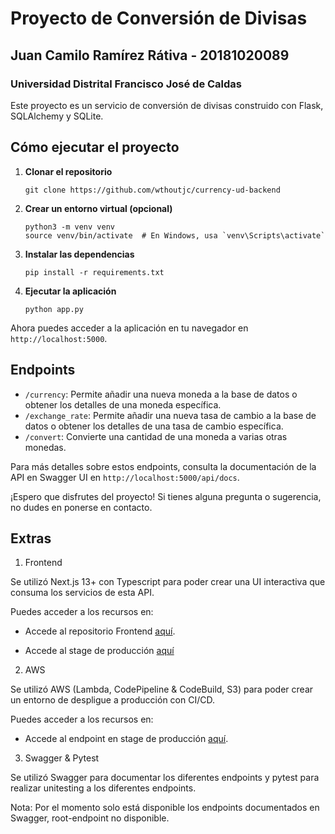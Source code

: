 ﻿# Proyecto de Conversión de Divisas

## Juan Camilo Ramírez Rátiva - 20181020089
### Universidad Distrital Francisco José de Caldas

Este proyecto es un servicio de conversión de divisas construido con Flask, SQLAlchemy y SQLite.

## Cómo ejecutar el proyecto

1. **Clonar el repositorio**
    ```
    git clone https://github.com/wthoutjc/currency-ud-backend
    ```

2. **Crear un entorno virtual (opcional)**
    ```
    python3 -m venv venv
    source venv/bin/activate  # En Windows, usa `venv\Scripts\activate`
    ```

3. **Instalar las dependencias**
    ```
    pip install -r requirements.txt
    ```

4. **Ejecutar la aplicación**
    ```
    python app.py
    ```

Ahora puedes acceder a la aplicación en tu navegador en `http://localhost:5000`.

## Endpoints

- `/currency`: Permite añadir una nueva moneda a la base de datos o obtener los detalles de una moneda específica.
- `/exchange_rate`: Permite añadir una nueva tasa de cambio a la base de datos o obtener los detalles de una tasa de cambio específica.
- `/convert`: Convierte una cantidad de una moneda a varias otras monedas.

Para más detalles sobre estos endpoints, consulta la documentación de la API en Swagger UI en `http://localhost:5000/api/docs`.

¡Espero que disfrutes del proyecto! Si tienes alguna pregunta o sugerencia, no dudes en ponerse en contacto.

## Extras

1. Frontend

Se utilizó Next.js 13+ con Typescript para poder crear una UI interactiva que consuma los servicios de esta API.

Puedes acceder a los recursos en:

- Accede al repositorio Frontend [aquí](https://github.com/wthoutjc/currency-ud-frontend).

- Accede al stage de producción [aquí](https://currency-ud-wthoutjc.vercel.app/)

2. AWS

Se utilizó AWS (Lambda, CodePipeline & CodeBuild, S3) para poder crear un entorno de despligue a producción con CI/CD.

Puedes acceder a los recursos en:

- Accede al endpoint en stage de producción  [aquí](https://o69lfswzia.execute-api.sa-east-1.amazonaws.com/Prod/currency).

3. Swagger & Pytest

Se utilizó Swagger para documentar los diferentes endpoints y pytest para realizar unitesting a los diferentes endpoints.

Nota: Por el momento solo está disponible los endpoints documentados en Swagger, root-endpoint no disponible.
